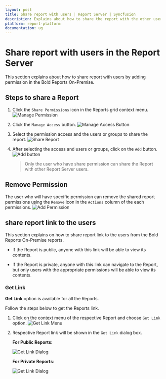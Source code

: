 ```yaml
---
layout: post
title: Share report with users | Report Server | Syncfusion
description: Explains about how to share the report with the other users by adding permission to them in the Bold Reports On-Premise.
platform: report-platform
documentation: ug
---
```


# Share report with users in the Report Server

This section explains about how to share report with users by adding permission in the Bold Reports On-Premise.

## Steps to share a Report

1. Click the `Share Permissions` icon in the Reports grid context menu.
   ![Manage Permission](/static/assets/on-premise/images/manage-content/manage-reports/manage-permission-context.png)

2. Click the `Manage Access` button.
   ![Manage Access Button](/static/assets/on-premise/images/manage-content/manage-reports/manage-access-button.png)

3. Select the permission access and the users or groups to share the report.
   ![Share Report](/static/assets/on-premise/images/manage-content/manage-reports/share-report.png)

4. After selecting the access and users or groups, click on the `Add` button.
   ![Add button](/static/assets/on-premise/images/manage-content/manage-reports/add-button.png)
   > Only the user who have share permission can share the Report with other Report Server users.

## Remove Permission

The user who will have specific permission can remove the shared report permissions using the `Remove` icon in the `Actions` column of the each permissions.
![Add Permission](/static/assets/on-premise/images/manage-content/manage-reports/remove-permission.png)

## share report link to the users

This section explains on how to share report link to the users from the  Bold Reports On-Premise reports.

* If the Report is public, anyone with this link will be able to view its contents.

* If the Report is private, anyone with this link can navigate to the Report, but only users with the appropriate permissions will be able to view its contents.

### Get Link

**Get Link** option is available for all the Reports.

Follow the steps below to get the Reports link.

1. Click on the context menu of the respective Report and choose `Get Link` option.
    ![Get Link Menu](/static/assets/on-premise/images/manage-content/manage-reports/get-link-menu.png)

2. Respective Report link will be shown in the `Get Link` dialog box.

    **For Public Reports**:

    ![Get Link Dialog](/static/assets/on-premise/images/manage-content/manage-reports/get-link-public.png)

    **For Private Reports**:

    ![Get Link Dialog](/static/assets/on-premise/images/manage-content/manage-reports/get-link-private.png)
